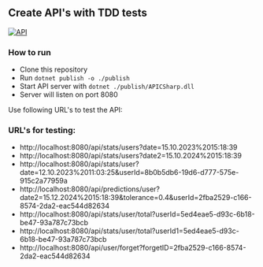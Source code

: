 ## Create API's with TDD tests

[![API](https://github.com/ykhadnevich/APIC-/actions/workflows/API.yml/badge.svg)](https://github.com/ykhadnevich/APIC-/actions/workflows/API.yml)

### How to run
- Clone this repository
- Run `dotnet publish -o ./publish`
- Start API server with `dotnet ./publish/APICSharp.dll`
- Server will listen on port 8080

Use following URL's to test the API:

### URL's for testing:
- http://localhost:8080/api/stats/users?date=15.10.2023%2015:18:39
- http://localhost:8080/api/stats/users?date2=15.10.2024%2015:18:39
- http://localhost:8080/api/stats/user?date=12.10.2023%2011:03:25&userId=8b0b5db6-19d6-d777-575e-915c2a77959a
- http://localhost:8080/api/predictions/user?date2=15.12.2024%2015:18:39&tolerance=0.4&userId=2fba2529-c166-8574-2da2-eac544d82634
- http://localhost:8080/api/stats/user/total?userId=5ed4eae5-d93c-6b18-be47-93a787c73bcb
- http://localhost:8080/api/stats/user/total?userId1=5ed4eae5-d93c-6b18-be47-93a787c73bcb
- http://localhost:8080/api/user/forget?forgetID=2fba2529-c166-8574-2da2-eac544d82634
